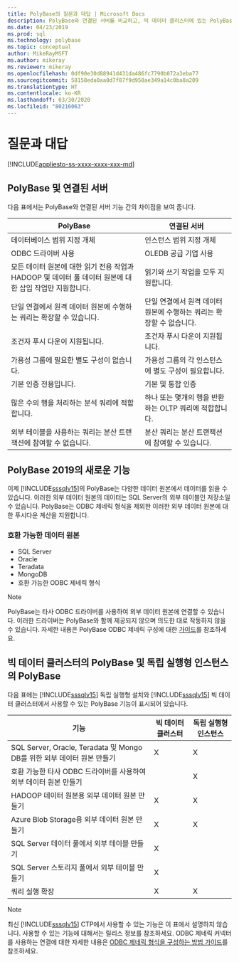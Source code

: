 ```yaml
---
title: PolyBase의 질문과 대답 | Microsoft Docs
description: PolyBase와 연결된 서버를 비교하고, 빅 데이터 클러스터에 있는 PolyBase와 독립 실행형 인스턴스에 있는 PolyBase를 비교합니다. PolyBase 2019의 새로운 기능을 알아봅니다.
ms.date: 04/23/2019
ms.prod: sql
ms.technology: polybase
ms.topic: conceptual
author: MikeRayMSFT
ms.author: mikeray
ms.reviewer: mikeray
ms.openlocfilehash: 0df90e30d88941d431da486fc7790b072a3eba77
ms.sourcegitcommit: 58158eda0aa0d7f87f9d958ae349a14c0ba8a209
ms.translationtype: HT
ms.contentlocale: ko-KR
ms.lasthandoff: 03/30/2020
ms.locfileid: "80216063"
---
```

# <a name="frequently-asked-questions"></a>질문과 대답

[!INCLUDE[appliesto-ss-xxxx-xxxx-xxx-md](../../includes/appliesto-ss-xxxx-xxxx-xxx-md.md)]

## <a name="polybase-vs-linked-servers"></a>PolyBase 및 연결된 서버
다음 표에서는 PolyBase와 연결된 서버 기능 간의 차이점을 보여 줍니다.

|PolyBase | 연결된 서버|
|--------------------------|--------------------------|  
|데이터베이스 범위 지정 개체|인스턴스 범위 지정 개체|
|ODBC 드라이버 사용|OLEDB 공급 기업 사용|
|모든 데이터 원본에 대한 읽기 전용 작업과 HADOOP 및 데이터 풀 데이터 원본에 대한 삽입 작업만 지원합니다.|읽기와 쓰기 작업을 모두 지원합니다.|
|단일 연결에서 원격 데이터 원본에 수행하는 쿼리는 확장할 수 있습니다. |단일 연결에서 원격 데이터 원본에 수행하는 쿼리는 확장할 수 없습니다.|
|조건자 푸시 다운이 지원됩니다.|조건자 푸시 다운이 지원됩니다.|
|가용성 그룹에 필요한 별도 구성이 없습니다.|가용성 그룹의 각 인스턴스에 별도 구성이 필요합니다.|
|기본 인증 전용입니다.|기본 및 통합 인증|
|많은 수의 행을 처리하는 분석 쿼리에 적합합니다.|하나 또는 몇개의 행을 반환하는 OLTP 쿼리에 적합합니다.|
|외부 테이블을 사용하는 쿼리는 분산 트랜잭션에 참여할 수 없습니다.|분산 쿼리는 분산 트랜잭션에 참여할 수 있습니다.|

## <a name="whats-new-in-polybase-2019"></a>PolyBase 2019의 새로운 기능 

이제 [!INCLUDE[sssqlv15](../../includes/sssqlv15-md.md)]의 PolyBase는 다양한 데이터 원본에서 데이터를 읽을 수 있습니다. 이러한 외부 데이터 원본의 데이터는 SQL Server의 외부 테이블인 저장소일 수 있습니다. PolyBase는 ODBC 제네릭 형식을 제외한 이러한 외부 데이터 원본에 대한 푸시다운 계산을 지원합니다.

### <a name="compatible-data-sources"></a>호환 가능한 데이터 원본

- SQL Server
- Oracle
- Teradata
- MongoDB
- 호환 가능한 ODBC 제네릭 형식
  
> [!NOTE]
> PolyBase는 타사 ODBC 드라이버를 사용하여 외부 데이터 원본에 연결할 수 있습니다. 이러한 드라이버는 PolyBase와 함께 제공되지 않으며 의도한 대로 작동하지 않을 수 있습니다. 자세한 내용은 PolyBase ODBC 제네릭 구성에 대한 [가이드](../../relational-databases/polybase/polybase-configure-odbc-generic.md)를 참조하세요.  

## <a name="polybase-in-big-data-clusters-vs-polybase-in-stand-alone-instances"></a>빅 데이터 클러스터의 PolyBase 및 독립 실행형 인스턴스의 PolyBase

다음 표에는 [!INCLUDE[sssqlv15](../../includes/sssqlv15-md.md)] 독립 실행형 설치와 [!INCLUDE[sssqlv15](../../includes/sssqlv15-md.md)] 빅 데이터 클러스터에서 사용할 수 있는 PolyBase 기능이 표시되어 있습니다.

|기능 |빅 데이터 클러스터|독립 실행형 인스턴스|
|--------------------------|--------------------------|---------|   
|SQL Server, Oracle, Teradata 및 Mongo DB를 위한 외부 데이터 원본 만들기 |X|X |
|호환 가능한 타사 ODBC 드라이버를 사용하여 외부 데이터 원본 만들기 | | X|
|HADOOP 데이터 원본용 외부 데이터 원본 만들기 | X| X|
|Azure Blob Storage용 외부 데이터 원본 만들기 | X| X|
|SQL Server 데이터 풀에서 외부 테이블 만들기 | X| |
|SQL Server 스토리지 풀에서 외부 테이블 만들기 | X| |
|쿼리 실행 확장 | X| X|

> [!NOTE]
>최신 [!INCLUDE[sssqlv15](../../includes/sssqlv15-md.md)] CTP에서 사용할 수 있는 기능은 이 표에서 설명하지 않습니다. 사용할 수 있는 기능에 대해서는 릴리스 정보를 참조하세요. ODBC 제네릭 커넥터를 사용하는 연결에 대한 자세한 내용은 [ODBC 제네릭 형식을 구성하는 방법 가이드](polybase-configure-odbc-generic.md)를 참조하세요.